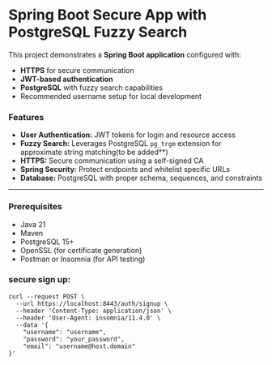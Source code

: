 # Spring Boot Secure App with PostgreSQL Fuzzy Search

This project demonstrates a **Spring Boot application** configured with:

- **HTTPS** for secure communication
- **JWT-based authentication**
- **PostgreSQL** with fuzzy search capabilities
- Recommended username setup for local development

### Features

- **User Authentication:** JWT tokens for login and resource access
- **Fuzzy Search:** Leverages PostgreSQL `pg_trgm` extension for approximate string matching(to be added**)
- **HTTPS:** Secure communication using a self-signed CA
- **Spring Security:** Protect endpoints and whitelist specific URLs
- **Database:** PostgreSQL with proper schema, sequences, and constraints

---

### Prerequisites

- Java 21
- Maven
- PostgreSQL 15+
- OpenSSL (for certificate generation)
- Postman or Insomnia (for API testing)

### secure sign up:

```
curl --request POST \
  --url https://localhost:8443/auth/signup \
  --header 'Content-Type: application/json' \
  --header 'User-Agent: insomnia/11.4.0' \
  --data '{
	"username": "username",
	"password": "your_password",
	"email": "username@host.domain"
}'
```
